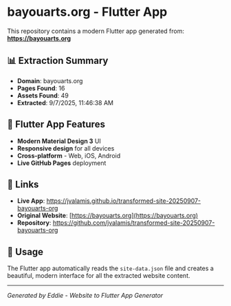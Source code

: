 # bayouarts.org - Flutter App

This repository contains a modern Flutter app generated from: **https://bayouarts.org**

## 📊 Extraction Summary
- **Domain**: bayouarts.org
- **Pages Found**: 16
- **Assets Found**: 49
- **Extracted**: 9/7/2025, 11:46:38 AM

## 🎨 Flutter App Features
- **Modern Material Design 3** UI
- **Responsive design** for all devices
- **Cross-platform** - Web, iOS, Android
- **Live GitHub Pages** deployment

## 🔗 Links
- **Live App**: https://jvalamis.github.io/transformed-site-20250907-bayouarts-org
- **Original Website**: [https://bayouarts.org](https://bayouarts.org)
- **Repository**: https://github.com/jvalamis/transformed-site-20250907-bayouarts-org

## 📱 Usage
The Flutter app automatically reads the `site-data.json` file and creates a beautiful, modern interface for all the extracted website content.

---
*Generated by Eddie - Website to Flutter App Generator*
